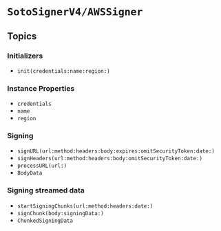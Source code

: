 # ``SotoSignerV4/AWSSigner``

## Topics

### Initializers

- ``init(credentials:name:region:)``

### Instance Properties

- ``credentials``
- ``name``
- ``region``

### Signing

- ``signURL(url:method:headers:body:expires:omitSecurityToken:date:)``
- ``signHeaders(url:method:headers:body:omitSecurityToken:date:)``
- ``processURL(url:)``
- ``BodyData``

### Signing streamed data

- ``startSigningChunks(url:method:headers:date:)``
- ``signChunk(body:signingData:)``
- ``ChunkedSigningData``
